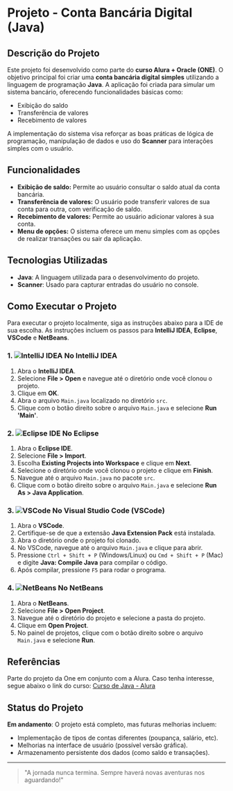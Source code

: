 # Projeto - Conta Bancária Digital (Java)

## Descrição do Projeto

Este projeto foi desenvolvido como parte do **curso Alura + Oracle (ONE)**. O objetivo principal foi criar uma **conta bancária digital simples** utilizando a linguagem de programação **Java**. A aplicação foi criada para simular um sistema bancário, oferecendo funcionalidades básicas como:
- Exibição do saldo
- Transferência de valores
- Recebimento de valores

A implementação do sistema visa reforçar as boas práticas de lógica de programação, manipulação de dados e uso do **Scanner** para interações simples com o usuário.

## Funcionalidades

- **Exibição de saldo:** Permite ao usuário consultar o saldo atual da conta bancária.
- **Transferência de valores:** O usuário pode transferir valores de sua conta para outra, com verificação de saldo.
- **Recebimento de valores:** Permite ao usuário adicionar valores à sua conta.
- **Menu de opções:** O sistema oferece um menu simples com as opções de realizar transações ou sair da aplicação.

## Tecnologias Utilizadas

- **Java**: A linguagem utilizada para o desenvolvimento do projeto.
- **Scanner**: Usado para capturar entradas do usuário no console.

## Como Executar o Projeto

Para executar o projeto localmente, siga as instruções abaixo para a IDE de sua escolha. As instruções incluem os passos para **IntelliJ IDEA**, **Eclipse**, **VSCode** e **NetBeans**.

### 1. ![IntelliJ IDEA](https://cdn.jsdelivr.net/npm/simple-icons@v4/icons/intellijidea.svg) **No IntelliJ IDEA**

1. Abra o **IntelliJ IDEA**.
2. Selecione **File > Open** e navegue até o diretório onde você clonou o projeto.
3. Clique em **OK**.
4. Abra o arquivo `Main.java` localizado no diretório `src`.
5. Clique com o botão direito sobre o arquivo `Main.java` e selecione **Run 'Main'**.

### 2. ![Eclipse IDE](https://cdn.jsdelivr.net/npm/simple-icons@v4/icons/eclipseide.svg) **No Eclipse**

1. Abra o **Eclipse IDE**.
2. Selecione **File > Import**.
3. Escolha **Existing Projects into Workspace** e clique em **Next**.
4. Selecione o diretório onde você clonou o projeto e clique em **Finish**.
5. Navegue até o arquivo `Main.java` no pacote `src`.
6. Clique com o botão direito sobre o arquivo `Main.java` e selecione **Run As > Java Application**.

### 3. ![VSCode](https://cdn.jsdelivr.net/npm/simple-icons@v4/icons/visualstudiocode.svg) **No Visual Studio Code (VSCode)**

1. Abra o **VSCode**.
2. Certifique-se de que a extensão **Java Extension Pack** está instalada.
3. Abra o diretório onde o projeto foi clonado.
4. No VSCode, navegue até o arquivo `Main.java` e clique para abrir.
5. Pressione `Ctrl + Shift + P` (Windows/Linux) ou `Cmd + Shift + P` (Mac) e digite **Java: Compile Java** para compilar o código.
6. Após compilar, pressione `F5` para rodar o programa.

### 4. ![NetBeans](https://cdn.jsdelivr.net/npm/simple-icons@v4/icons/apache.svg) **No NetBeans**

1. Abra o **NetBeans**.
2. Selecione **File > Open Project**.
3. Navegue até o diretório do projeto e selecione a pasta do projeto.
4. Clique em **Open Project**.
5. No painel de projetos, clique com o botão direito sobre o arquivo `Main.java` e selecione **Run**.

## Referências

Parte do projeto da One em conjunto com a Alura. Caso tenha interesse, segue abaixo o link do curso:
[Curso de Java - Alura](https://cursos.alura.com.br/course/java-criando-primeira-aplicacao)

## Status do Projeto

**Em andamento**: O projeto está completo, mas futuras melhorias incluem:
- Implementação de tipos de contas diferentes (poupança, salário, etc).
- Melhorias na interface de usuário (possível versão gráfica).
- Armazenamento persistente dos dados (como saldo e transações).

---

> "A jornada nunca termina. Sempre haverá novas aventuras nos aguardando!"
